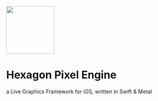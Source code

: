 <img src="https://github.com/anton-hexagons/HxPxE/raw/master/Assets/HxPxE_logo_1k_bg.png" width="128"/>

# Hexagon Pixel Engine
a Live Graphics Framework for iOS, written in Swift & Metal

